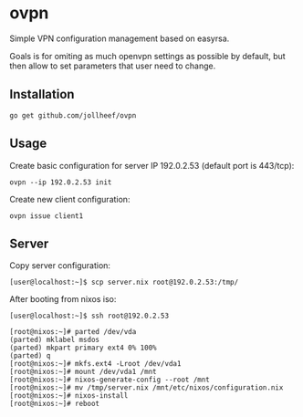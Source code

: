 # ovpn

Simple VPN configuration management based on easyrsa.

Goals is for omiting as much openvpn settings as possible by default, but then allow to set parameters that user need to change.

## Installation

    go get github.com/jollheef/ovpn

## Usage

Create basic configuration for server IP 192.0.2.53 (default port is 443/tcp):

    ovpn --ip 192.0.2.53 init

Create new client configuration:

    ovpn issue client1

## Server

Copy server configuration:

    [user@localhost:~]$ scp server.nix root@192.0.2.53:/tmp/

After booting from nixos iso:

    [user@localhost:~]$ ssh root@192.0.2.53

    [root@nixos:~]# parted /dev/vda
    (parted) mklabel msdos
    (parted) mkpart primary ext4 0% 100%
    (parted) q
    [root@nixos:~]# mkfs.ext4 -Lroot /dev/vda1
    [root@nixos:~]# mount /dev/vda1 /mnt
    [root@nixos:~]# nixos-generate-config --root /mnt
	[root@nixos:~]# mv /tmp/server.nix /mnt/etc/nixos/configuration.nix
    [root@nixos:~]# nixos-install
    [root@nixos:~]# reboot
